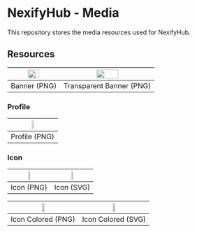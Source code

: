 # NexifyHub - Media
This repository stores the media resources used for NexifyHub.

## Resources
| <img src="https://github.com/NexifyHub/Media/blob/main/Logo/Banner.png?raw=true" width="50%"> | <img src="https://github.com/NexifyHub/Media/blob/main/Logo/Banner-Transparent.png?raw=true" width="50%"> |
|:---:|:---:|
| Banner (PNG) | Transparent Banner (PNG) |

### Profile
| <img src="https://github.com/NexifyHub/Media/blob/main/Logo/Profile/Profile.png?raw=true" width="20%"> |
|:---:|
| Profile (PNG) |

### Icon
| <img src="https://github.com/NexifyHub/Media/blob/main/Logo/Icon/Icon.png?raw=true" width="20%"> | <img src="https://github.com/NexifyHub/Media/blob/main/Logo/Icon/Icon.svg?raw=true" width="20%"> |
|:---:|:---:|
| Icon (PNG) | Icon (SVG) |

| <img src="https://github.com/NexifyHub/Media/blob/main/Logo/Icon/Icon-Colored.png?raw=true" width="20%"> | <img src="https://github.com/NexifyHub/Media/blob/main/Logo/Icon/Icon-Colored.svg?raw=true" width="20%"> |
|:---:|:---:|
| Icon Colored (PNG) | Icon Colored (SVG) |